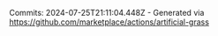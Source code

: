 Commits: 2024-07-25T21:11:04.448Z - Generated via https://github.com/marketplace/actions/artificial-grass
<br>
